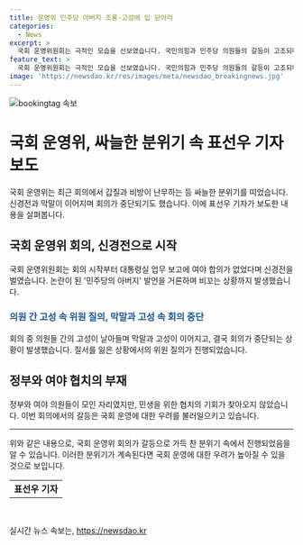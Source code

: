 ```yaml
---
title: 운영위 민주당 아버지 조롱·고성에 입 닫아라
categories:
  - News
excerpt: >
  국회 운영위원회는 극적인 모습을 선보였습니다. 국민의힘과 민주당 의원들의 갈등이 고조되며 모욕과 비방이 난무했고, 회의는 고성과 막말 속에 중단되기도 했습니다. 정부와 야당이 한자리에 모였지만 협치는 미뤄졌습니다. 함경숙 기자의 보도입니다.
feature_text: >
  국회 운영위원회는 극적인 모습을 선보였습니다. 국민의힘과 민주당 의원들의 갈등이 고조되며 모욕과 비방이 난무했고, 회의는 고성과 막말 속에 중단되기도 했습니다. 정부와 야당이 한자리에 모였지만 협치는 미뤄졌습니다. 함경숙 기자의 보도입니다.
image: 'https://newsdao.kr/res/images/meta/newsdao_breakingnews.jpg'
---
```


<p><img src="https://newsdao.kr/res/images/meta/newsdao_breakingnews.jpg" alt="bookingtag 속보" /></p>

<h1>국회 운영위, 싸늘한 분위기 속 표선우 기자 보도</h1>

<p data-ke-size="size16">국회 운영위는 최근 회의에서 갑질과 비방이 난무하는 등 싸늘한 분위기를 띠었습니다. 신경전과 막말이 이어지며 회의가 중단되기도 했습니다. 이에 표선우 기자가 보도한 내용을 살펴봅니다.</p>

<h2 data-ke-size="size26">국회 운영위 회의, 신경전으로 시작</h2>

<p data-ke-size="size16">국회 운영위원회는 회의 시작부터 대통령실 업무 보고에 여야 합의가 없었다며 신경전을 벌였습니다. 논란이 된 '민주당의 아버지' 발언을 거론하며 비꼬는 상황까지 발생했습니다.</p>

<h3><b><span style="color: #1a5490;">의원 간 고성 속 위원 질의, 막말과 고성 속 회의 중단</span></b></h3>

<p data-ke-size="size16">회의 중 의원들 간의 고성이 날아들며 막말과 고성이 이어지고, 결국 회의가 중단되는 상황이 발생했습니다. 질서를 잃은 상황에서의 위원 질의가 진행되었습니다.</p>

<h2 data-ke-size="size26">정부와 여야 협치의 부재</h2>

<p data-ke-size="size16">정부와 여야 의원들이 모인 자리였지만, 민생을 위한 협치의 기회가 찾아오지 않았습니다. 이번 회의에서의 갈등은 국회 운영에 대한 우려를 불러일으키고 있습니다.</p>

<hr>

<p data-ke-size="size16">위와 같은 내용으로, 국회 운영위 회의가 갈등으로 가득 찬 분위기 속에서 진행되었음을 알 수 있습니다. 이러한 분위기가 계속된다면 국회 운영에 대한 우려가 높아질 수 있을 것으로 보입니다.</p>

<table>
    <tbody>
        <tr>
            <td style="text-align: center; height: 17px;"><b>표선우 기자</b></td>
        </tr>
    </tbody>
</table>

<p data-ke-size="size16">&nbsp;</p>
실시간 뉴스 속보는, <a href="https://newsdao.kr" rel="dofollow">https://newsdao.kr</a>


